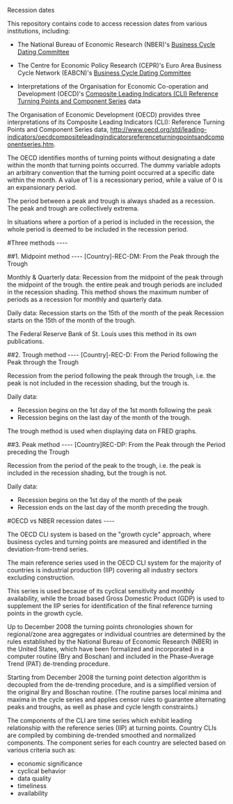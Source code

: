Recession dates

This repository contains code to access recession dates from various institutions, 
including:

- The National Bureau of Economic Research (NBER)'s [Business Cycle Dating Committee](https://www.nber.org/research/data/us-business-cycle-expansions-and-contractions)

- The Centre for Economic Policy Research (CEPR)'s Euro Area Business Cycle Network (EABCN)'s [Business Cycle Dating Committee](https://eabcn.org/)

- Interpretations of the Organisation for Economic Co-operation and Development (OECD)'s [Composite Leading Indicators (CLI) Reference Turning Points and Component Series](https://www.oecd.org/sdd/leading-indicators/oecdcompositeleadingindicatorsreferenceturningpointsandcomponentseries.htm) data

The Organisation of Economic Development (OECD) provides three interpretations of its
Composite Leading Indicators (CLI): Reference Turning Points and Component Series data,
http://www.oecd.org/std/leading-indicators/oecdcompositeleadingindicatorsreferenceturningpointsandcomponentseries.htm.

The OECD identifies months of turning points without designating a date within the month that turning points occurred.
The dummy variable adopts an arbitrary convention that the turning point occurred at a specific date within the month.
A value of 1 is a recessionary period, while a value of 0 is an expansionary period.

The period between a peak and trough is always shaded as a recession.
The peak and trough are collectively extrema.

In situations where a portion of a period is included in the recession,
the whole period is deemed to be included in the recession period.

#Three methods ----

##1. Midpoint method ----
[Country]-REC-DM: From the Peak through the Trough

Monthly & Quarterly data: 
Recession from the midpoint of the peak through
the midpoint of the trough.
the entire peak and trough periods are included in the recession shading.
This method shows the maximum number of periods as 
a recession for monthly and quarterly data.

Daily data: 
Recession starts on the 15th of the month of the peak
Recession starts on the 15th of the month of the trough.

The Federal Reserve Bank of St. Louis uses this method in its own publications.


##2. Trough method ----
[Country]-REC-D: From the Period following the Peak through the Trough

Recession from the period following the peak through the trough,
i.e. the peak is not included in the recession shading, but the trough is.

Daily data:
- Recession begins on the 1st day of the 1st month following the peak
- Recession begins on the last day of the month of the trough.

The trough method is used when displaying data on FRED graphs.


##3. Peak method ----
[Country]REC-DP: From the Peak through the Period preceding the Trough

Recession from the period of the peak to the trough,
i.e. the peak is included in the recession shading, but the trough is not.

Daily data: 
- Recession begins on the 1st day of the month of the peak
- Recession ends on the last day of the month preceding the trough.


#OECD vs NBER recession dates ----

The OECD CLI system is based on the "growth cycle" approach,
where business cycles and turning points are measured and
identified in the deviation-from-trend series.

The main reference series used in the OECD CLI system for the majority of countries is
industrial production (IIP) covering all industry sectors excluding construction.

This series is used because of its cyclical sensitivity and monthly availability,
while the broad based Gross Domestic Product (GDP) is used to supplement the IIP series for
identification of the final reference turning points in the growth cycle.

Up to December 2008 the turning points chronologies shown for regional/zone area aggregates
or individual countries are determined by the rules established by the National Bureau of Economic Research (NBER)
in the United States, which have been formalized and incorporated in a computer routine (Bry and Boschan)
and included in the Phase-Average Trend (PAT) de-trending procedure.

Starting from December 2008 the turning point detection algorithm is decoupled from the de-trending procedure,
and is a simplified version of the original Bry and Boschan routine.
(The routine parses local minima and maxima in the cycle series
and applies censor rules to guarantee alternating peaks and troughs, as well as phase and cycle length constraints.)

The components of the CLI are time series which exhibit leading relationship
with the reference series (IIP) at turning points.
Country CLIs are compiled by combining de-trended smoothed and normalized components.
The component series for each country are selected based on various criteria such as:
- economic significance
- cyclical behavior
- data quality
- timeliness
- availability